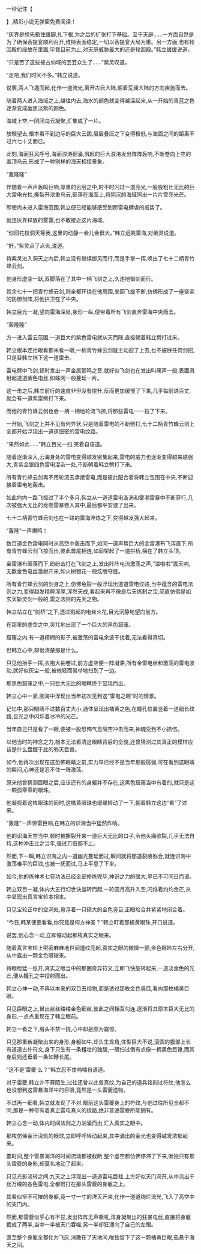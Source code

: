 
一秒记住【

】,精彩小说无弹窗免费阅读！

“灰界是想先稳住跟脚,扎下根,为之后的扩张打下基础。至于天庭……一方面自然是为了确保菩提宴顺利召开,维持表面稳定,一切以菩提宴大局为重。另一方面,也有轮回殿的缘故在里面,毕竟目前为止,对天庭威胁最大的还是轮回殿。”韩立缓缓说道。

“只是苦了这些被占仙域的芸芸众生了……”紫灵叹道。

“走吧,我们时间不多。”韩立说道。

说罢,两人飞遁而起,化作一道流光,离开古云大陆,朝着荒澜大陆的方向疾驰而去。

随着两人进入海域之上,越往内去,海水的颜色就变得越深起来,从一开始的青蓝之色逐渐变成幽黑淡紫的颜色。

海域上空,一团团乌云凝聚,汇集成了一片。

放眼望去,根本看不到边际的巨大云团,层层叠压之下变得极低,与海面之间的距离不过六七十丈而已。

此刻,海面狂风呼号,海面浪涛翻涌,溅起的巨大浪涛发出阵阵轰响,不断卷向上空的盖顶乌云,形成了一种别样的海天相接景象。

“轰隆隆”

伴随着一声声轰鸣巨响,厚重的云层之中,时不时闪过一道亮光,一股股粗壮无比的巨大雷电光柱,撕裂开浓重乌云,砸落在海面上,将阴沉的海域照出一片片雪亮光芒。

即使尚未进入雷海范围,韩立便已经能够感受到那雷电肆虐的威势了。

就连灰界释放的雾霭,也不敢接近这片海域。

“你回花枝洞天等我,这里的动静一会儿会很大。”韩立远眺雷海,对紫灵说道。

“好。”紫灵点了点头,说道。

待紫灵进入洞天之内后,韩立没有继续御风而行,而是手掌一挥,唤出了七十二柄青竹蜂云剑。

他身形虚空一跃,双脚落在了其中一柄飞剑之上,久违地御剑而行。

其余七十一把青竹蜂云剑,则全都环绕在他周围,来回飞旋不断,仿佛形成了一座坚实的防御剑阵,将他拱卫在了中央。

韩立目光一凝,望向雷海深处,身形一纵,便带着所有飞剑直奔雷海中央而去。

“轰隆隆”

方一进入雷云范围,一道巨大的紫色雷电就从天而降,直接朝着韩立劈打过来。

韩立根本连抬眼看都未看一眼,一柄青竹蜂云剑就主动迎了上去,也不施展任何剑招,只是替韩立挡下这一道雷击。

雷电劈中飞剑,顿时发出一声金属颤鸣之音,就好似飞剑也在发出叫痛声一般,表面溅射起道道紫色电丝,如蛛网一般蔓延一片。

这一击之后,韩立前行的速度非但没有提升,反而更加缓慢了下来,几乎每前进百丈,就会有一道紫雷劈打下来。

而他的青竹蜂云剑也会一柄一柄地轮流飞掠,将那些雷电一一挡了下来。

一开始,飞剑之上并不见有何异状,只是随着雷电的不断劈打,七十二柄青竹蜂云剑上全都开始浮现出一道道细密的雷电纹路。

“果然如此……”韩立目光一扫,笑着自语道。

随着逐渐深入,云海身处的雷电变得越发密集起来,雷电的威力也逐渐变得越来越强大,青紫金银四色雷电混杂一处,不断朝着韩立劈打下来。

所有青竹蜂云剑再不用轮流去承接雷电,而是彼此配合着将韩立包围在中央,不断迎接着雷电地轰击。

如此向内一路飞掠过了半个多月,韩立从一道道雷电漩涡和雾潮雷暴中不断穿行,几次被强大无比的龙卷雷暴卷入其中,最后都平安渡了出来。

七十二柄青竹蜂云剑也在一路的雷海淬炼之下,变得越发强大起来。

“轰隆”一声爆鸣！

数百道金色雷电同时从高空中轰击而下,如同一道声势巨大的金雷瀑布飞泻直下,所有青竹蜂云剑飞掠而出,彼此首尾相连,如同架起了一道拱桥,横在了韩立头顶。

金雷瀑布砸落而下,纷纷击打在飞剑之上,发出阵阵电流激荡之声,“滋啦啦”震天响,无数金色电丝激射开来,如火树银花一般炫丽夺目。

所有青竹蜂云剑的剑身之上,仿佛龟裂一般浮现出道道雷电纹路,当中蕴含的雷电法则之力,变得越发精粹浑厚,浑然天成,看起来再不像是后天炼制之宝,简直仿佛是如玄天斩灵剑一般的,雷之法则的先天之物。

韩立站立在“剑桥”之下,透过溅起的电丝火花,目光沉静地望向前方。

在那里的虚空之中,突兀地出现了一个巨大的黑色窟窿。

窟窿之内,有一道模糊的影子,被激荡的雷电余波干扰着,无法看得真切。

但韩立心中,却很清楚那是什么。

只见他抬手一挥,衣袍大袖卷过,前方虚空便一阵凝滞,所有金雷电丝和激荡的雷电波动,就好似灰尘一般,被他轻而易举地扫到了一边。

那黑色窟窿之中,一只巨大无比的眼睛终于显现而出。

韩立心中一紧,脑海中浮现出当年初次见到这“雷电之眼”时的情景。

记忆中,那只眼睛不过数百丈大小,通体呈现出橘黄之色,在瞳孔位置竖着一道细长纹路,目光之中闪烁着冰冷的光芒。

当年自己只是看了一眼,便被一股恐怖气息隔空冲击而来,神魂受到不小损伤。

以他当时的神念之力,根本无法看清这眼睛背后的全貌,还曾猜测过其真正的模样应该是什么盘踞于此的弥天巨兽。

如今,他再次出现在这恐怖眼睛之前,实力早已经不是当年那般孱弱,可在看到这眼睛的瞬间,心神还是忍不住一阵激荡。

原来他曾猜测巨眼之后,应该还有的身躯并不存在,这黑色窟窿当中有着的,就只是这一颗孤零零的眼珠。

他凝视着这枚眼珠的同时,这橘黄眼珠也缓缓转动了一下,朝着韩立这边“看”了过来。

“轰隆”一声惊雷巨响,在韩立的识海当中猛然炸响。

他的识海天空当中,顿时被撕裂开来一道巨大无比的口子,令他头痛欲裂,几乎无法自持,这种冲击比之当年,强过万倍都不止。

然而,下一瞬,韩立识海之内一道幽光蔓延而过,瞬间就将那道裂痕弥合,就连识海中激荡难平的巨浪,也被一抚而过,马上平息了下来。

如今,他的炼神术七卷功法已经全部修炼完毕,神识之力的强大,早已不可同日而语。

韩立双目一凝,体内大五行幻世诀运转而起,一轮圆月高升入空,闪烁着灼灼金芒,从中显现出真言宝轮本相来。

只见宝轮正中的空洞处,悬浮着一只硕大的金色竖目,正眼睑合并紧紧地闭合着。

“今日,韩某便要看看,你究竟是何方神圣？”韩立盯着那橘黄眼珠,开口说道。

说罢,他心念一动,立即催动起那枚真实之眼来。

随着真言宝轮上密密麻麻地世间道纹亮起,真实之眼的微微一颤,金色眼睑左右分开,从中露出一颗金色眼球来。

待眼睑猛一张开,真实之眼当中的那圈奇异符文,立即飞快旋转起来,一道淡金色的光芒,便从瞳孔之中投射而出。

韩立心神一动,不再以本来的双目去视物,而是透过那枚金色竖目,看向那枚橘黄巨眼。

只见巨眼之上,冒出丝丝缕缕金色细丝,彼此之间相互勾连,逐渐将其原本巨大无比的身形,一点点重现在了韩立眼前。

韩立一看之下,眉头不禁一挑,心中却是颇为震惊。

只见那重新凝聚出来的身形,身躯如牛,却头生龙角,体型巨大不说,滚圆的腹部上长有道道古朴符文,身下只生有一条粗壮的独腿,一眼扫过倒有点像一柄黑色巨锤,而其身后则还垂着一条如鞭长尾。

“这不是‘雷夔’么？”韩立忍不住喃喃自语道。

对于雷夔,韩立并不算陌生,过往还曾以此兽真纹,为自己的道兵铭刻过符纹,他怎么也没想到这雷暴海洋中的巨眼,竟然是一头雷夔遗物。

不过再一细看,韩立就发现了不对,眼前这头雷夔身上的符纹,与他过往所见全都不同,那是一种带有着真正雷电真义的纹路,绝非普通雷夔所能拥有。

韩立心念一动,体内时间法则之力汹涌而出,汇入真实之眼中。

那枚仿佛金汁浇筑的眼球,立即呼呼转动起来,其中涌出的金光也变得越发浓郁起来。

霎时间,整个雷暴海洋的时间流动都被截断,整个虚空都仿佛停滞了下来,唯独只有那头雷夔的身影,却莫名地动了起来。

只见光影流转之间,九天之上浮现出一道道雷电巨柱,上方好似天门洞开,从中流出千丝万缕的各色雷电,全都劈打在那头雷夔的身躯之上。

其看似坚不可摧的身躯,竟一寸一寸的湮灭开来,化作一道道绚烂流光,飞入了高空中的天门内。

然而,那雷夔似乎心有不甘,发出阵阵无声嘶吼,浑身凝聚出的狂暴电丝,直接将身躯截成了两半,当中一半被天门吞噬,另一半却狂涌向了自己的左眼。

直至整个身躯全都化为飞灰,消散在了天地间,唯独留下了这一颗橘黄巨眼,孤悬于海天之间。